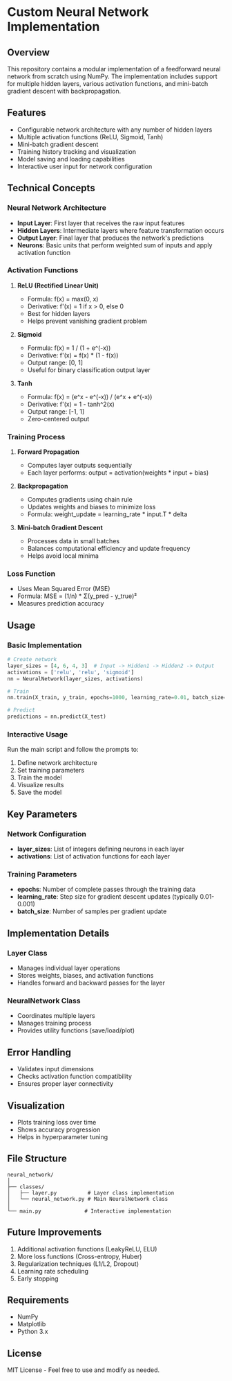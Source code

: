 # Custom Neural Network Implementation

## Overview
This repository contains a modular implementation of a feedforward neural network from scratch using NumPy. The implementation includes support for multiple hidden layers, various activation functions, and mini-batch gradient descent with backpropagation.

## Features
- Configurable network architecture with any number of hidden layers
- Multiple activation functions (ReLU, Sigmoid, Tanh)
- Mini-batch gradient descent
- Training history tracking and visualization
- Model saving and loading capabilities
- Interactive user input for network configuration

## Technical Concepts

### Neural Network Architecture
- **Input Layer**: First layer that receives the raw input features
- **Hidden Layers**: Intermediate layers where feature transformation occurs
- **Output Layer**: Final layer that produces the network's predictions
- **Neurons**: Basic units that perform weighted sum of inputs and apply activation function

### Activation Functions
1. **ReLU (Rectified Linear Unit)**
   - Formula: f(x) = max(0, x)
   - Derivative: f'(x) = 1 if x > 0, else 0
   - Best for hidden layers
   - Helps prevent vanishing gradient problem

2. **Sigmoid**
   - Formula: f(x) = 1 / (1 + e^(-x))
   - Derivative: f'(x) = f(x) * (1 - f(x))
   - Output range: [0, 1]
   - Useful for binary classification output layer

3. **Tanh**
   - Formula: f(x) = (e^x - e^(-x)) / (e^x + e^(-x))
   - Derivative: f'(x) = 1 - tanh^2(x)
   - Output range: [-1, 1]
   - Zero-centered output

### Training Process
1. **Forward Propagation**
   - Computes layer outputs sequentially
   - Each layer performs: output = activation(weights * input + bias)

2. **Backpropagation**
   - Computes gradients using chain rule
   - Updates weights and biases to minimize loss
   - Formula: weight_update = learning_rate * input.T * delta

3. **Mini-batch Gradient Descent**
   - Processes data in small batches
   - Balances computational efficiency and update frequency
   - Helps avoid local minima

### Loss Function
- Uses Mean Squared Error (MSE)
- Formula: MSE = (1/n) * Σ(y_pred - y_true)²
- Measures prediction accuracy

## Usage

### Basic Implementation
```python
# Create network
layer_sizes = [4, 6, 4, 3]  # Input -> Hidden1 -> Hidden2 -> Output
activations = ['relu', 'relu', 'sigmoid']
nn = NeuralNetwork(layer_sizes, activations)

# Train
nn.train(X_train, y_train, epochs=1000, learning_rate=0.01, batch_size=32)

# Predict
predictions = nn.predict(X_test)
```

### Interactive Usage
Run the main script and follow the prompts to:
1. Define network architecture
2. Set training parameters
3. Train the model
4. Visualize results
5. Save the model

## Key Parameters

### Network Configuration
- **layer_sizes**: List of integers defining neurons in each layer
- **activations**: List of activation functions for each layer

### Training Parameters
- **epochs**: Number of complete passes through the training data
- **learning_rate**: Step size for gradient descent updates (typically 0.01-0.001)
- **batch_size**: Number of samples per gradient update

## Implementation Details

### Layer Class
- Manages individual layer operations
- Stores weights, biases, and activation functions
- Handles forward and backward passes for the layer

### NeuralNetwork Class
- Coordinates multiple layers
- Manages training process
- Provides utility functions (save/load/plot)

## Error Handling
- Validates input dimensions
- Checks activation function compatibility
- Ensures proper layer connectivity

## Visualization
- Plots training loss over time
- Shows accuracy progression
- Helps in hyperparameter tuning

## File Structure
```
neural_network/
│
├── classes/
│   ├── layer.py          # Layer class implementation
│   └── neural_network.py # Main NeuralNetwork class
│
└── main.py              # Interactive implementation
```

## Future Improvements
1. Additional activation functions (LeakyReLU, ELU)
2. More loss functions (Cross-entropy, Huber)
3. Regularization techniques (L1/L2, Dropout)
4. Learning rate scheduling
5. Early stopping

## Requirements
- NumPy
- Matplotlib
- Python 3.x

## License
MIT License - Feel free to use and modify as needed.
